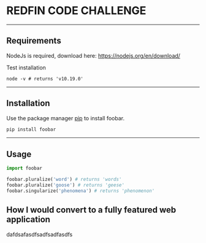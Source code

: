 # REDFIN CODE CHALLENGE

---

## Requirements

NodeJs is required, download here: https://nodejs.org/en/download/

Test installation

```
node -v # returns 'v10.19.0'
```

--- 

## Installation

Use the package manager [pip](https://pip.pypa.io/en/stable/) to install foobar.

```bash
pip install foobar
```

---

## Usage

```python
import foobar

foobar.pluralize('word') # returns 'words'
foobar.pluralize('goose') # returns 'geese'
foobar.singularize('phenomena') # returns 'phenomenon'
```

## How I would convert to a fully featured web application

dafdsafasdfsadfsadfasdfs


